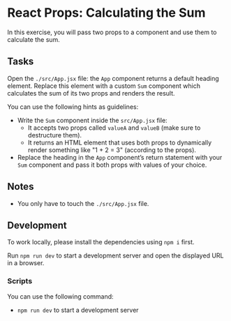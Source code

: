 # React Props: Calculating the Sum

In this exercise, you will pass two props to a component and use them to calculate the sum.

## Tasks

Open the `./src/App.jsx` file: the `App` component returns a default heading element. Replace this element with a custom `Sum` component which calculates the sum of its two props and renders the result.

You can use the following hints as guidelines:

- Write the `Sum` component inside the `src/App.jsx` file:
  - It accepts two props called `valueA` and `valueB` (make sure to destructure them).
  - It returns an HTML element that uses both props to dynamically render something like "1 + 2 = 3" (according to the props).
- Replace the heading in the `App` component’s return statement with your `Sum` component and pass it both props with values of your choice.

## Notes

- You only have to touch the `./src/App.jsx` file.

## Development

To work locally, please install the dependencies using `npm i` first.

Run `npm run dev` to start a development server and open the displayed URL in a browser.

### Scripts

You can use the following command:

- `npm run dev` to start a development server
